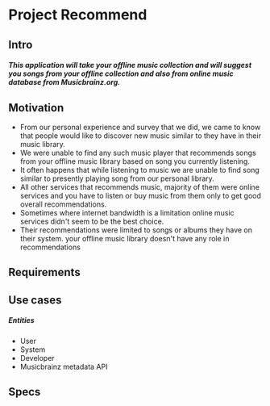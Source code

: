 # Project Recommend

## Intro
##### This application will take your offline music collection and will suggest you songs from your offline collection and also from online music database from Musicbrainz.org.

## Motivation
- From our personal experience and survey that we did, we came to know that people would like to discover
new music similar to they have in their music library.
- We were unable to find any such music player that recommends songs from your offline music library based on song you currently listening.
- It often happens that while listening to music we are unable to find song similar to presently playing song from our personal library.
- All other services that recommends music, majority of them were online services and you have to listen or buy music from them only to get good overall recommendations.
- Sometimes where internet bandwidth is a limitation online music services didn't seem to be the best choice.
- Their recommendations were limited to songs or albums they have on their system.
your offline music library doesn't have any role in recommendations

## Requirements

## Use cases
##### Entities
- User
- System
- Developer
- Musicbrainz metadata API

## Specs
